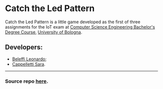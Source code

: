 # Catch the Led Pattern
Catch the Led Pattern is a little game developed as the first of three assignments for the 
IoT exam at [Computer Science Engineering Bachelor's Degree Course](https://corsi.unibo.it/1cycle/ComputerScienceEngineering), [University of Bologna](https://www.unibo.it/en).

## Developers:
- [Beleffi Leonardo](https://github.com/LeonardoBeleffi);
- [Cappelletti Sara](https://github.com/SaraCappelletti).
---
### Source repo [here](https://github.com/SaraCappelletti/ProgettoIOT).
